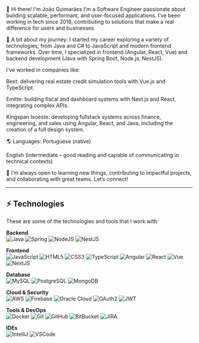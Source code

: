 👋 Hi there! I'm João Guimarães
I'm a Software Engineer passionate about building scalable, performant, and user-focused applications. I’ve been working in tech since 2018, contributing to solutions that make a real difference for users and businesses.

🚀 A bit about my journey:
I started my career exploring a variety of technologies, from Java and C# to JavaScript and modern frontend frameworks. Over time, I specialized in frontend (Angular, React, Vue) and backend development (Java with Spring Boot, Node.js, NestJS).

I've worked in companies like:

Bext: delivering real estate credit simulation tools with Vue.js and TypeScript.

Emitte: building fiscal and dashboard systems with Next.js and React, integrating complex APIs.

Kingspan Isoeste: developing fullstack systems across finance, engineering, and sales using Angular, React, and Java, including the creation of a full design system.

🌎 Languages:
Portuguese (native)

English (intermediate – good reading and capable of communicating in technical contexts)

📌 I’m always open to learning new things, contributing to impactful projects, and collaborating with great teams. Let’s connect!

____


## ⚡ Technologies

These are some of the technologies and tools that I work with:


**Backend**  
![Java](https://img.shields.io/badge/-Java-007396?style=flat-square&logo=java)
![Spring](https://img.shields.io/badge/-Spring-6DB33F?style=flat-square&logo=spring&logoColor=white)
![NodeJS](https://img.shields.io/badge/node.js-339933?style=flat-square&logo=Node.js&logoColor=white)
![NestJS](https://img.shields.io/badge/NestJS-E0234E?style=flat-square&logo=nestjs&logoColor=white)

**Frontend**  
![JavaScript](https://img.shields.io/badge/-JavaScript-black?style=flat-square&logo=javascript)
![HTML5](https://img.shields.io/badge/-HTML5-E34F26?style=flat-square&logo=html5&logoColor=white)
![CSS3](https://img.shields.io/badge/-CSS3-1572B6?style=flat-square&logo=css3)
![TypeScript](https://img.shields.io/badge/-TypeScript-007ACC?style=flat-square&logo=typescript&logoColor=white)
![Angular](https://img.shields.io/badge/-Angular-DD0031?style=flat-square&logo=angular)
![React](https://img.shields.io/badge/-ReactJs-61DAFB?logo=react&logoColor=white&style=flat-square)
![Vue](https://img.shields.io/badge/Vue.js-35495E?style=flat-square&logo=vue.js&logoColor=4FC08D)
![NextJS](https://img.shields.io/badge/Next.js-black?style=flat-square&logo=next.js)

**Database**  
![MySQL](https://img.shields.io/badge/-MySQL-4479A1?style=flat-square&logo=mysql&logoColor=white)
![PostgreSQL](https://img.shields.io/badge/postgresql-4169e1?style=flat-square&logo=postgresql&logoColor=white)
![MongoDB](https://img.shields.io/badge/-MongoDB-black?style=flat-square&logo=mongodb)

**Cloud & Security**  
![AWS](https://img.shields.io/badge/AWS-232F3E?style=flat-square&logo=amazonwebservices&logoColor=white)
![Firebase](https://img.shields.io/badge/Firebase-FFCA28?style=flat-square&logo=firebase&logoColor=white)
![Oracle Cloud](https://img.shields.io/badge/Oracle%20Cloud-F80000?style=flat-square&logo=oracle&logoColor=white)
![OAuth2](https://img.shields.io/badge/OAuth2-3c3c3c?style=flat-square&logo=oauth&logoColor=white)
![JWT](https://img.shields.io/badge/JWT-000000?style=flat-square&logo=jsonwebtokens&logoColor=white)

**Tools & DevOps**  
![Docker](https://img.shields.io/badge/-Docker-2496ED?style=flat-square&logo=docker&logoColor=white)
![Git](https://img.shields.io/badge/-Git-black?style=flat-square&logo=git)
![GitHub](https://img.shields.io/badge/-GitHub-181717?style=flat-square&logo=github)
![BitBucket](https://img.shields.io/badge/-BitBucket-darkblue?style=flat-square&logo=bitbucket)
![JIRA](https://img.shields.io/badge/-JIRA-0052CC?style=flat-square&logo=jira)

**IDEs**  
![IntelliJ](https://img.shields.io/badge/-IntelliJ%20IDEA-black?style=flat-square&logo=intellij-idea&logoColor=white)
![VSCode](https://img.shields.io/badge/-VSCode-007ACC?style=flat-square&logo=visual-studio-code&logoColor=white)

